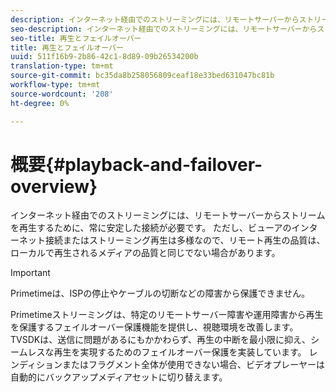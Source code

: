 ```yaml
---
description: インターネット経由でのストリーミングには、リモートサーバーからストリームを再生するために、常に安定した接続が必要です。 ただし、ビューアのインターネット接続またはストリーミング再生は多様なので、リモート再生の品質は、ローカルで再生されるメディアの品質と同じでない場合があります。
seo-description: インターネット経由でのストリーミングには、リモートサーバーからストリームを再生するために、常に安定した接続が必要です。 ただし、ビューアのインターネット接続またはストリーミング再生は多様なので、リモート再生の品質は、ローカルで再生されるメディアの品質と同じでない場合があります。
seo-title: 再生とフェイルオーバー
title: 再生とフェイルオーバー
uuid: 511f16b9-2b86-42c1-8d89-09b26534200b
translation-type: tm+mt
source-git-commit: bc35da8b258056809ceaf18e33bed631047bc81b
workflow-type: tm+mt
source-wordcount: '208'
ht-degree: 0%

---
```



# 概要{#playback-and-failover-overview}

インターネット経由でのストリーミングには、リモートサーバーからストリームを再生するために、常に安定した接続が必要です。 ただし、ビューアのインターネット接続またはストリーミング再生は多様なので、リモート再生の品質は、ローカルで再生されるメディアの品質と同じでない場合があります。

>[!IMPORTANT]
>
>Primetimeは、ISPの停止やケーブルの切断などの障害から保護できません。

Primetimeストリーミングは、特定のリモートサーバー障害や運用障害から再生を保護するフェイルオーバー保護機能を提供し、視聴環境を改善します。 TVSDKは、送信に問題があるにもかかわらず、再生の中断を最小限に抑え、シームレスな再生を実現するためのフェイルオーバー保護を実装しています。 レンディションまたはフラグメント全体が使用できない場合、ビデオプレーヤーは自動的にバックアップメディアセットに切り替えます。